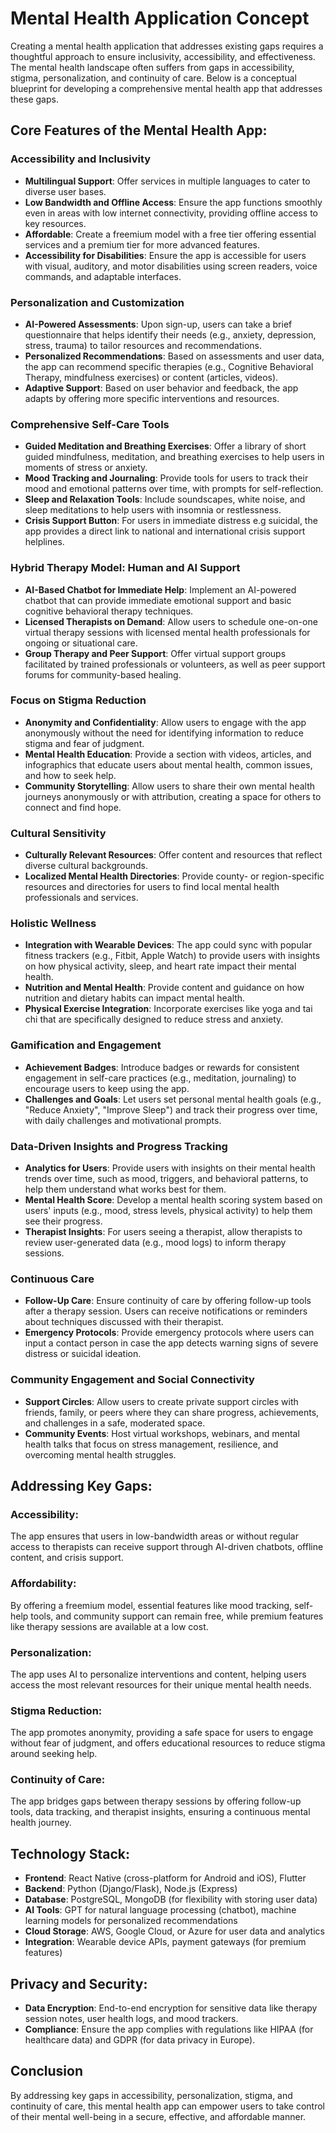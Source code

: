 # Mental Health Application Concept

Creating a mental health application that addresses existing gaps requires a thoughtful approach to ensure inclusivity, accessibility, and effectiveness. The mental health landscape often suffers from gaps in accessibility, stigma, personalization, and continuity of care. Below is a conceptual blueprint for developing a comprehensive mental health app that addresses these gaps.

## Core Features of the Mental Health App:

### Accessibility and Inclusivity

- **Multilingual Support**: Offer services in multiple languages to cater to diverse user bases.
- **Low Bandwidth and Offline Access**: Ensure the app functions smoothly even in areas with low internet connectivity, providing offline access to key resources.
- **Affordable**: Create a freemium model with a free tier offering essential services and a premium tier for more advanced features.
- **Accessibility for Disabilities**: Ensure the app is accessible for users with visual, auditory, and motor disabilities using screen readers, voice commands, and adaptable interfaces.

### Personalization and Customization

- **AI-Powered Assessments**: Upon sign-up, users can take a brief questionnaire that helps identify their needs (e.g., anxiety, depression, stress, trauma) to tailor resources and recommendations.
- **Personalized Recommendations**: Based on assessments and user data, the app can recommend specific therapies (e.g., Cognitive Behavioral Therapy, mindfulness exercises) or content (articles, videos).
- **Adaptive Support**: Based on user behavior and feedback, the app adapts by offering more specific interventions and resources.

### Comprehensive Self-Care Tools

- **Guided Meditation and Breathing Exercises**: Offer a library of short guided mindfulness, meditation, and breathing exercises to help users in moments of stress or anxiety.
- **Mood Tracking and Journaling**: Provide tools for users to track their mood and emotional patterns over time, with prompts for self-reflection.
- **Sleep and Relaxation Tools**: Include soundscapes, white noise, and sleep meditations to help users with insomnia or restlessness.
- **Crisis Support Button**: For users in immediate distress e.g suicidal, the app provides a direct link to national and international crisis support helplines.

### Hybrid Therapy Model: Human and AI Support

- **AI-Based Chatbot for Immediate Help**: Implement an AI-powered chatbot that can provide immediate emotional support and basic cognitive behavioral therapy techniques.
- **Licensed Therapists on Demand**: Allow users to schedule one-on-one virtual therapy sessions with licensed mental health professionals for ongoing or situational care.
- **Group Therapy and Peer Support**: Offer virtual support groups facilitated by trained professionals or volunteers, as well as peer support forums for community-based healing.

### Focus on Stigma Reduction

- **Anonymity and Confidentiality**: Allow users to engage with the app anonymously without the need for identifying information to reduce stigma and fear of judgment.
- **Mental Health Education**: Provide a section with videos, articles, and infographics that educate users about mental health, common issues, and how to seek help.
- **Community Storytelling**: Allow users to share their own mental health journeys anonymously or with attribution, creating a space for others to connect and find hope.

### Cultural Sensitivity

- **Culturally Relevant Resources**: Offer content and resources that reflect diverse cultural backgrounds.
- **Localized Mental Health Directories**: Provide county- or region-specific resources and directories for users to find local mental health professionals and services.

### Holistic Wellness

- **Integration with Wearable Devices**: The app could sync with popular fitness trackers (e.g., Fitbit, Apple Watch) to provide users with insights on how physical activity, sleep, and heart rate impact their mental health.
- **Nutrition and Mental Health**: Provide content and guidance on how nutrition and dietary habits can impact mental health.
- **Physical Exercise Integration**: Incorporate exercises like yoga and tai chi that are specifically designed to reduce stress and anxiety.

### Gamification and Engagement

- **Achievement Badges**: Introduce badges or rewards for consistent engagement in self-care practices (e.g., meditation, journaling) to encourage users to keep using the app.
- **Challenges and Goals**: Let users set personal mental health goals (e.g., "Reduce Anxiety", "Improve Sleep") and track their progress over time, with daily challenges and motivational prompts.

### Data-Driven Insights and Progress Tracking

- **Analytics for Users**: Provide users with insights on their mental health trends over time, such as mood, triggers, and behavioral patterns, to help them understand what works best for them.
- **Mental Health Score**: Develop a mental health scoring system based on users' inputs (e.g., mood, stress levels, physical activity) to help them see their progress.
- **Therapist Insights**: For users seeing a therapist, allow therapists to review user-generated data (e.g., mood logs) to inform therapy sessions.

### Continuous Care

- **Follow-Up Care**: Ensure continuity of care by offering follow-up tools after a therapy session. Users can receive notifications or reminders about techniques discussed with their therapist.
- **Emergency Protocols**: Provide emergency protocols where users can input a contact person in case the app detects warning signs of severe distress or suicidal ideation.

### Community Engagement and Social Connectivity

- **Support Circles**: Allow users to create private support circles with friends, family, or peers where they can share progress, achievements, and challenges in a safe, moderated space.
- **Community Events**: Host virtual workshops, webinars, and mental health talks that focus on stress management, resilience, and overcoming mental health struggles.

## Addressing Key Gaps:

### Accessibility:
The app ensures that users in low-bandwidth areas or without regular access to therapists can receive support through AI-driven chatbots, offline content, and crisis support.

### Affordability:
By offering a freemium model, essential features like mood tracking, self-help tools, and community support can remain free, while premium features like therapy sessions are available at a low cost.

### Personalization:
The app uses AI to personalize interventions and content, helping users access the most relevant resources for their unique mental health needs.

### Stigma Reduction:
The app promotes anonymity, providing a safe space for users to engage without fear of judgment, and offers educational resources to reduce stigma around seeking help.

### Continuity of Care:
The app bridges gaps between therapy sessions by offering follow-up tools, data tracking, and therapist insights, ensuring a continuous mental health journey.

## Technology Stack:

- **Frontend**: React Native (cross-platform for Android and iOS), Flutter
- **Backend**: Python (Django/Flask), Node.js (Express)
- **Database**: PostgreSQL, MongoDB (for flexibility with storing user data)
- **AI Tools**: GPT for natural language processing (chatbot), machine learning models for personalized recommendations
- **Cloud Storage**: AWS, Google Cloud, or Azure for user data and analytics
- **Integration**: Wearable device APIs, payment gateways (for premium features)

## Privacy and Security:

- **Data Encryption**: End-to-end encryption for sensitive data like therapy session notes, user health logs, and mood trackers.
- **Compliance**: Ensure the app complies with regulations like HIPAA (for healthcare data) and GDPR (for data privacy in Europe).

## Conclusion

By addressing key gaps in accessibility, personalization, stigma, and continuity of care, this mental health app can empower users to take control of their mental well-being in a secure, effective, and affordable manner.

